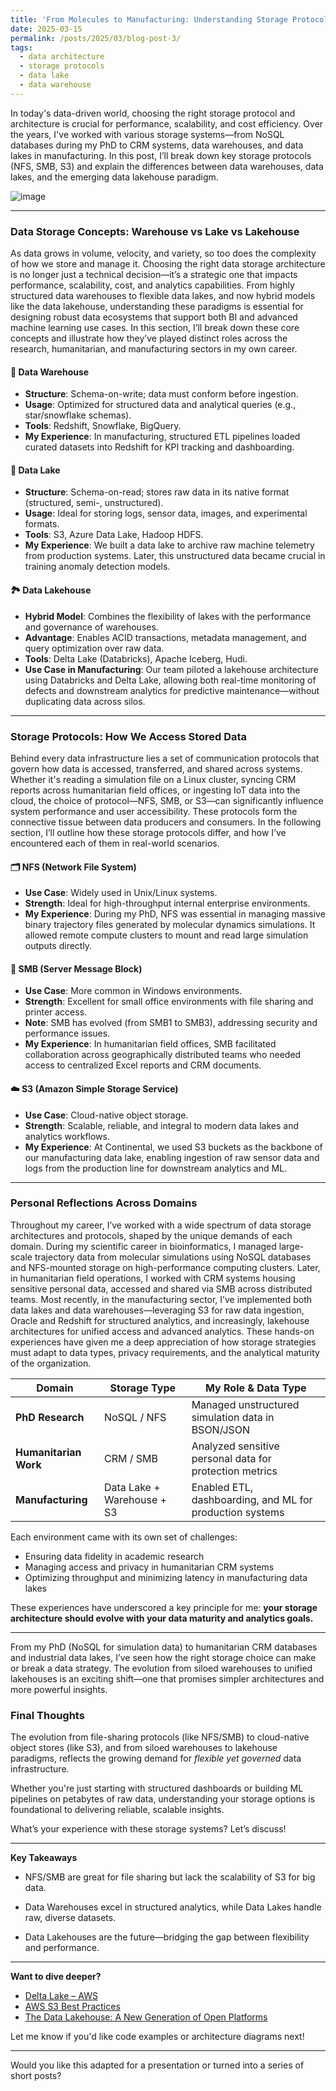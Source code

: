 ```yaml
---
title: 'From Molecules to Manufacturing: Understanding Storage Protocols and Modern Data Architecture'
date: 2025-03-15
permalink: /posts/2025/03/blog-post-3/
tags:
  - data architecture
  - storage protocols
  - data lake
  - data warehouse
---
```

In today's data-driven world, choosing the right storage protocol and architecture is crucial for performance, scalability, and cost efficiency. Over the years, I've worked with various storage systems—from NoSQL databases during my PhD to CRM systems, data warehouses, and data lakes in manufacturing. In this post, I’ll break down key storage protocols (NFS, SMB, S3) and explain the differences between data warehouses, data lakes, and the emerging data lakehouse paradigm.

![image](https://github.com/user-attachments/assets/43972d24-c44d-4f96-8d48-7fbe550464ae)

---
### Data Storage Concepts: Warehouse vs Lake vs Lakehouse

As data grows in volume, velocity, and variety, so too does the complexity of how we store and manage it. Choosing the right data storage architecture is no longer just a technical decision—it’s a strategic one that impacts performance, scalability, cost, and analytics capabilities. From highly structured data warehouses to flexible data lakes, and now hybrid models like the data lakehouse, understanding these paradigms is essential for designing robust data ecosystems that support both BI and advanced machine learning use cases. In this section, I’ll break down these core concepts and illustrate how they’ve played distinct roles across the research, humanitarian, and manufacturing sectors in my own career.

#### 🏢 Data Warehouse
- **Structure**: Schema-on-write; data must conform before ingestion.
- **Usage**: Optimized for structured data and analytical queries (e.g., star/snowflake schemas).
- **Tools**: Redshift, Snowflake, BigQuery.
- **My Experience**: In manufacturing, structured ETL pipelines loaded curated datasets into Redshift for KPI tracking and dashboarding.

#### 🌊 Data Lake
- **Structure**: Schema-on-read; stores raw data in its native format (structured, semi-, unstructured).
- **Usage**: Ideal for storing logs, sensor data, images, and experimental formats.
- **Tools**: S3, Azure Data Lake, Hadoop HDFS.
- **My Experience**: We built a data lake to archive raw machine telemetry from production systems. Later, this unstructured data became crucial in training anomaly detection models.

#### 🏞️ Data Lakehouse
- **Hybrid Model**: Combines the flexibility of lakes with the performance and governance of warehouses.
- **Advantage**: Enables ACID transactions, metadata management, and query optimization over raw data.
- **Tools**: Delta Lake (Databricks), Apache Iceberg, Hudi.
- **Use Case in Manufacturing**: Our team piloted a lakehouse architecture using Databricks and Delta Lake, allowing both real-time monitoring of defects and downstream analytics for predictive maintenance—without duplicating data across silos.

---
### Storage Protocols: How We Access Stored Data

Behind every data infrastructure lies a set of communication protocols that govern how data is accessed, transferred, and shared across systems. Whether it's reading a simulation file on a Linux cluster, syncing CRM reports across humanitarian field offices, or ingesting IoT data into the cloud, the choice of protocol—NFS, SMB, or S3—can significantly influence system performance and user accessibility. These protocols form the connective tissue between data producers and consumers. In the following section, I’ll outline how these storage protocols differ, and how I’ve encountered each of them in real-world scenarios.

#### 🗂️ NFS (Network File System)
- **Use Case**: Widely used in Unix/Linux systems.
- **Strength**: Ideal for high-throughput internal enterprise environments.
- **My Experience**: During my PhD, NFS was essential in managing massive binary trajectory files generated by molecular dynamics simulations. It allowed remote compute clusters to mount and read large simulation outputs directly.

#### 📁 SMB (Server Message Block)
- **Use Case**: More common in Windows environments.
- **Strength**: Excellent for small office environments with file sharing and printer access.
- **Note**: SMB has evolved (from SMB1 to SMB3), addressing security and performance issues.
- **My Experience**: In humanitarian field offices, SMB facilitated collaboration across geographically distributed teams who needed access to centralized Excel reports and CRM documents.

#### ☁️ S3 (Amazon Simple Storage Service)
- **Use Case**: Cloud-native object storage.
- **Strength**: Scalable, reliable, and integral to modern data lakes and analytics workflows.
- **My Experience**: At Continental, we used S3 buckets as the backbone of our manufacturing data lake, enabling ingestion of raw sensor data and logs from the production line for downstream analytics and ML.

---
### Personal Reflections Across Domains

Throughout my career, I’ve worked with a wide spectrum of data storage architectures and protocols, shaped by the unique demands of each domain. During my scientific career in bioinformatics, I managed large-scale trajectory data from molecular simulations using NoSQL databases and NFS-mounted storage on high-performance computing clusters. Later, in humanitarian field operations, I worked with CRM systems housing sensitive personal data, accessed and shared via SMB across distributed teams. Most recently, in the manufacturing sector, I’ve implemented both data lakes and data warehouses—leveraging S3 for raw data ingestion, Oracle and Redshift for structured analytics, and increasingly, lakehouse architectures for unified access and advanced analytics. These hands-on experiences have given me a deep appreciation of how storage strategies must adapt to data types, privacy requirements, and the analytical maturity of the organization.


| Domain              | Storage Type        | My Role & Data Type                                     |
|---------------------|---------------------|---------------------------------------------------------|
| **PhD Research**     | NoSQL / NFS         | Managed unstructured simulation data in BSON/JSON       |
| **Humanitarian Work**| CRM / SMB           | Analyzed sensitive personal data for protection metrics |
| **Manufacturing**    | Data Lake + Warehouse + S3 | Enabled ETL, dashboarding, and ML for production systems |

Each environment came with its own set of challenges:  
- Ensuring data fidelity in academic research  
- Managing access and privacy in humanitarian CRM systems  
- Optimizing throughput and minimizing latency in manufacturing data lakes  

These experiences have underscored a key principle for me: **your storage architecture should evolve with your data maturity and analytics goals.**

---
From my PhD (NoSQL for simulation data) to humanitarian CRM databases and industrial data lakes, I’ve seen how the right storage choice can make or break a data strategy. The evolution from siloed warehouses to unified lakehouses is an exciting shift—one that promises simpler architectures and more powerful insights.

### Final Thoughts

The evolution from file-sharing protocols (like NFS/SMB) to cloud-native object stores (like S3), and from siloed warehouses to lakehouse paradigms, reflects the growing demand for *flexible yet governed* data infrastructure.

Whether you're just starting with structured dashboards or building ML pipelines on petabytes of raw data, understanding your storage options is foundational to delivering reliable, scalable insights.

What’s your experience with these storage systems? Let’s discuss!

---
**Key Takeaways**

* NFS/SMB are great for file sharing but lack the scalability of S3 for big data.

* Data Warehouses excel in structured analytics, while Data Lakes handle raw, diverse datasets.

* Data Lakehouses are the future—bridging the gap between flexibility and performance.
---

**Want to dive deeper?**
- [Delta Lake – AWS](https://aws.amazon.com/solutions/guidance/data-lakes-on-aws/)
- [AWS S3 Best Practices](https://docs.aws.amazon.com/AmazonS3/latest/userguide/best-practices.html)
- [The Data Lakehouse: A New Generation of Open Platforms](https://databricks.com/blog/2020/01/30/what-is-a-data-lakehouse.html)

Let me know if you'd like code examples or architecture diagrams next!

--- 

Would you like this adapted for a presentation or turned into a series of short posts?
